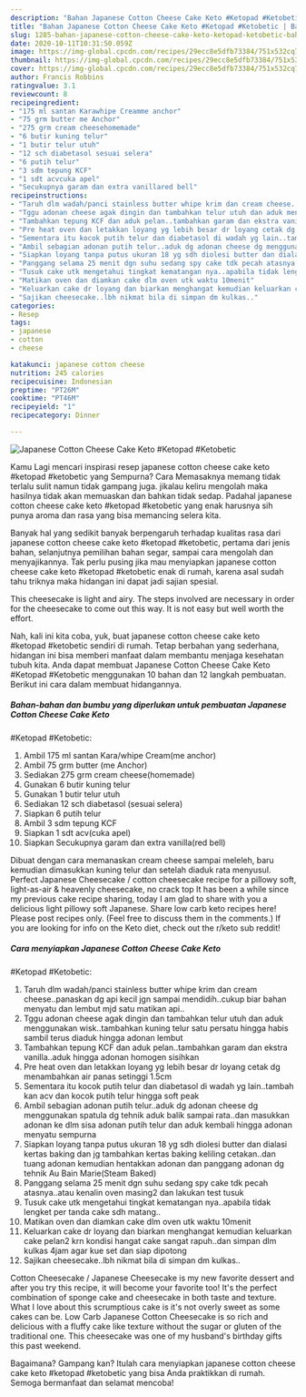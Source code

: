 ```yaml
---
description: "Bahan Japanese Cotton Cheese Cake Keto #Ketopad #Ketobetic | Bahan Membuat Japanese Cotton Cheese Cake Keto #Ketopad #Ketobetic Yang Bisa Manjain Lidah"
title: "Bahan Japanese Cotton Cheese Cake Keto #Ketopad #Ketobetic | Bahan Membuat Japanese Cotton Cheese Cake Keto #Ketopad #Ketobetic Yang Bisa Manjain Lidah"
slug: 1285-bahan-japanese-cotton-cheese-cake-keto-ketopad-ketobetic-bahan-membuat-japanese-cotton-cheese-cake-keto-ketopad-ketobetic-yang-bisa-manjain-lidah
date: 2020-10-11T10:31:50.059Z
image: https://img-global.cpcdn.com/recipes/29ecc8e5dfb73384/751x532cq70/japanese-cotton-cheese-cake-keto-ketopad-ketobetic-foto-resep-utama.jpg
thumbnail: https://img-global.cpcdn.com/recipes/29ecc8e5dfb73384/751x532cq70/japanese-cotton-cheese-cake-keto-ketopad-ketobetic-foto-resep-utama.jpg
cover: https://img-global.cpcdn.com/recipes/29ecc8e5dfb73384/751x532cq70/japanese-cotton-cheese-cake-keto-ketopad-ketobetic-foto-resep-utama.jpg
author: Francis Robbins
ratingvalue: 3.1
reviewcount: 8
recipeingredient:
- "175 ml santan Karawhipe Creamme anchor"
- "75 grm butter me Anchor"
- "275 grm cream cheesehomemade"
- "6 butir kuning telur"
- "1 butir telur utuh"
- "12 sch diabetasol sesuai selera"
- "6 putih telur"
- "3 sdm tepung KCF"
- "1 sdt acvcuka apel"
- "Secukupnya garam dan extra vanillared bell"
recipeinstructions:
- "Taruh dlm wadah/panci stainless butter whipe krim dan cream cheese..panaskan dg api kecil jgn sampai mendidih..cukup biar bahan menyatu dan lembut mjd satu matikan api.."
- "Tggu adonan cheese agak dingin dan tambahkan telur utuh dan aduk menggunakan wisk..tambahkan kuning telur satu persatu hingga habis sambil terus diaduk hingga adonan lembut"
- "Tambahkan tepung KCF dan aduk pelan..tambahkan garam dan ekstra vanilla..aduk hingga adonan homogen sisihkan"
- "Pre heat oven dan letakkan loyang yg lebih besar dr loyang cetak dg menambahkan air panas setinggi 1.5cm"
- "Sementara itu kocok putih telur dan diabetasol di wadah yg lain..tambah kan acv dan kocok putih telur hingga soft peak"
- "Ambil sebagian adonan putih telur..aduk dg adonan cheese dg menggunakan spatula dg tehnik aduk balik sampai rata..dan masukkan adonan ke dlm sisa adonan putih telur dan aduk kembali hingga adonan menyatu sempurna"
- "Siapkan loyang tanpa putus ukuran 18 yg sdh diolesi butter dan dialasi kertas baking dan jg tambahkan kertas baking keliling cetakan..dan tuang adonan kemudian hentakkan adonan dan panggang adonan dg tehnik Au Bain Marie(Steam Baked)"
- "Panggang selama 25 menit dgn suhu sedang spy cake tdk pecah atasnya..atau kenalin oven masing2 dan lakukan test tusuk"
- "Tusuk cake utk mengetahui tingkat kematangan nya..apabila tidak lengket per tanda cake sdh matang.."
- "Matikan oven dan diamkan cake dlm oven utk waktu 10menit"
- "Keluarkan cake dr loyang dan biarkan menghangat kemudian keluarkan cake pelan2 krn kondisi hangat cake sangat rapuh..dan simpan dlm kulkas 4jam agar kue set dan siap dipotong"
- "Sajikan cheesecake..lbh nikmat bila di simpan dm kulkas.."
categories:
- Resep
tags:
- japanese
- cotton
- cheese

katakunci: japanese cotton cheese 
nutrition: 245 calories
recipecuisine: Indonesian
preptime: "PT26M"
cooktime: "PT46M"
recipeyield: "1"
recipecategory: Dinner

---
```



![Japanese Cotton Cheese Cake Keto
#Ketopad
#Ketobetic](https://img-global.cpcdn.com/recipes/29ecc8e5dfb73384/751x532cq70/japanese-cotton-cheese-cake-keto-ketopad-ketobetic-foto-resep-utama.jpg)

Kamu Lagi mencari inspirasi resep japanese cotton cheese cake keto
#ketopad
#ketobetic yang Sempurna? Cara Memasaknya memang tidak terlalu sulit namun tidak gampang juga. jikalau keliru mengolah maka hasilnya tidak akan memuaskan dan bahkan tidak sedap. Padahal japanese cotton cheese cake keto
#ketopad
#ketobetic yang enak harusnya sih punya aroma dan rasa yang bisa memancing selera kita.

Banyak hal yang sedikit banyak berpengaruh terhadap kualitas rasa dari japanese cotton cheese cake keto
#ketopad
#ketobetic, pertama dari jenis bahan, selanjutnya pemilihan bahan segar, sampai cara mengolah dan menyajikannya. Tak perlu pusing jika mau menyiapkan japanese cotton cheese cake keto
#ketopad
#ketobetic enak di rumah, karena asal sudah tahu triknya maka hidangan ini dapat jadi sajian spesial.

This cheesecake is light and airy. The steps involved are necessary in order for the cheesecake to come out this way. It is not easy but well worth the effort.


Nah, kali ini kita coba, yuk, buat japanese cotton cheese cake keto
#ketopad
#ketobetic sendiri di rumah. Tetap berbahan yang sederhana, hidangan ini bisa memberi manfaat dalam membantu menjaga kesehatan tubuh kita. Anda dapat membuat Japanese Cotton Cheese Cake Keto
#Ketopad
#Ketobetic menggunakan 10 bahan dan 12 langkah pembuatan. Berikut ini cara dalam membuat hidangannya.

<!--inarticleads1-->

##### Bahan-bahan dan bumbu yang diperlukan untuk pembuatan Japanese Cotton Cheese Cake Keto
#Ketopad
#Ketobetic:

1. Ambil 175 ml santan Kara/whipe Cream(me anchor)
1. Ambil 75 grm butter (me Anchor)
1. Sediakan 275 grm cream cheese(homemade)
1. Gunakan 6 butir kuning telur
1. Gunakan 1 butir telur utuh
1. Sediakan 12 sch diabetasol (sesuai selera)
1. Siapkan 6 putih telur
1. Ambil 3 sdm tepung KCF
1. Siapkan 1 sdt acv(cuka apel)
1. Siapkan Secukupnya garam dan extra vanilla(red bell)


Dibuat dengan cara memanaskan cream cheese sampai meleleh, baru kemudian dimasukkan kuning telur dan setelah diaduk rata menyusul. Perfect Japanese Cheesecake / cotton cheesecake recipe for a pillowy soft, light-as-air &amp; heavenly cheesecake, no crack top It has been a while since my previous cake recipe sharing, today I am glad to share with you a delicious light pillowy soft Japanese. Share low carb keto recipes here! Please post recipes only. (Feel free to discuss them in the comments.) If you are looking for info on the Keto diet, check out the r/keto sub reddit! 

<!--inarticleads2-->

##### Cara menyiapkan Japanese Cotton Cheese Cake Keto
#Ketopad
#Ketobetic:

1. Taruh dlm wadah/panci stainless butter whipe krim dan cream cheese..panaskan dg api kecil jgn sampai mendidih..cukup biar bahan menyatu dan lembut mjd satu matikan api..
1. Tggu adonan cheese agak dingin dan tambahkan telur utuh dan aduk menggunakan wisk..tambahkan kuning telur satu persatu hingga habis sambil terus diaduk hingga adonan lembut
1. Tambahkan tepung KCF dan aduk pelan..tambahkan garam dan ekstra vanilla..aduk hingga adonan homogen sisihkan
1. Pre heat oven dan letakkan loyang yg lebih besar dr loyang cetak dg menambahkan air panas setinggi 1.5cm
1. Sementara itu kocok putih telur dan diabetasol di wadah yg lain..tambah kan acv dan kocok putih telur hingga soft peak
1. Ambil sebagian adonan putih telur..aduk dg adonan cheese dg menggunakan spatula dg tehnik aduk balik sampai rata..dan masukkan adonan ke dlm sisa adonan putih telur dan aduk kembali hingga adonan menyatu sempurna
1. Siapkan loyang tanpa putus ukuran 18 yg sdh diolesi butter dan dialasi kertas baking dan jg tambahkan kertas baking keliling cetakan..dan tuang adonan kemudian hentakkan adonan dan panggang adonan dg tehnik Au Bain Marie(Steam Baked)
1. Panggang selama 25 menit dgn suhu sedang spy cake tdk pecah atasnya..atau kenalin oven masing2 dan lakukan test tusuk
1. Tusuk cake utk mengetahui tingkat kematangan nya..apabila tidak lengket per tanda cake sdh matang..
1. Matikan oven dan diamkan cake dlm oven utk waktu 10menit
1. Keluarkan cake dr loyang dan biarkan menghangat kemudian keluarkan cake pelan2 krn kondisi hangat cake sangat rapuh..dan simpan dlm kulkas 4jam agar kue set dan siap dipotong
1. Sajikan cheesecake..lbh nikmat bila di simpan dm kulkas..


Cotton Cheesecake / Japanese Cheesecake is my new favorite dessert and after you try this recipe, it will become your favorite too! It&#39;s the perfect combination of sponge cake and cheesecake in both taste and texture. What I love about this scrumptious cake is it&#39;s not overly sweet as some cakes can be. Low Carb Japanese Cotton Cheesecake is so rich and delicious with a fluffy cake like texture without the sugar or gluten of the traditional one. This cheesecake was one of my husband&#39;s birthday gifts this past weekend. 

Bagaimana? Gampang kan? Itulah cara menyiapkan japanese cotton cheese cake keto
#ketopad
#ketobetic yang bisa Anda praktikkan di rumah. Semoga bermanfaat dan selamat mencoba!

